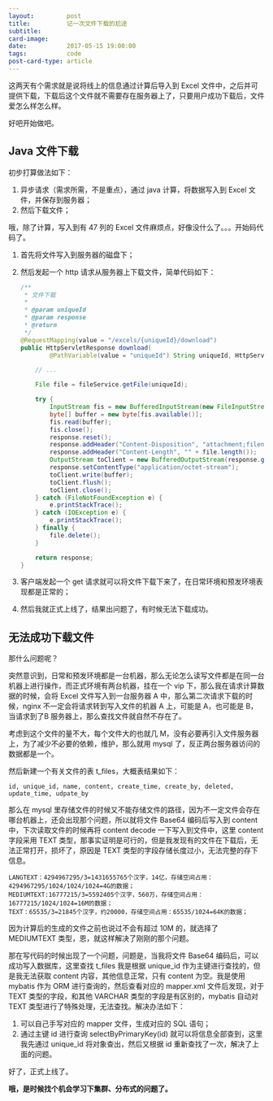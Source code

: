 ```yaml
---
layout:         post
title:          记一次文件下载的尬途
subtitle:       
card-image:     
date:           2017-05-15 19:00:00
tags:           code
post-card-type: article
---
```


这两天有个需求就是说将线上的信息通过计算后导入到 Excel 文件中，之后并可提供下载，下载后这个文件就不需要存在服务器上了，只要用户成功下载后，文件爱怎么样怎么样。

好吧开始做吧。


## Java 文件下载

初步打算做法如下：

1. 异步请求（需求所需，不是重点），通过 java 计算，将数据写入到 Excel 文件，并保存到服务器；
2. 然后下载文件；

哦，除了计算，写入到有 47 列的 Excel 文件麻烦点，好像没什么了。。。开始码代码了。

1. 首先将文件写入到服务器的磁盘下；
2. 然后发起一个 http 请求从服务器上下载文件，简单代码如下：

    ```java
    /**
     * 文件下载
     *
     * @param uniqueId
     * @param response
     * @return
     */
    @RequestMapping(value = "/excels/{uniqueId}/download")
    public HttpServletResponse download(
            @PathVariable(value = "uniqueId") String uniqueId, HttpServletRequest request, HttpServletResponse response) {

        // ...

        File file = fileService.getFile(uniqueId);

        try {
            InputStream fis = new BufferedInputStream(new FileInputStream(file));
            byte[] buffer = new byte[fis.available()];
            fis.read(buffer);
            fis.close();
            response.reset();
            response.addHeader("Content-Disposition", "attachment;filename=" + new String(file.getName()));
            response.addHeader("Content-Length", "" + file.length());
            OutputStream toClient = new BufferedOutputStream(response.getOutputStream());
            response.setContentType("application/octet-stream");
            toClient.write(buffer);
            toClient.flush();
            toClient.close();
        } catch (FileNotFoundException e) {
            e.printStackTrace();
        } catch (IOException e) {
            e.printStackTrace();
        } finally {
            file.delete();
        }

        return response;
    }
    ```
3. 客户端发起一个 get 请求就可以将文件下载下来了，在日常环境和预发环境表现都是正常的；
4. 然后我就正式上线了，结果出问题了，有时候无法下载成功。

## 无法成功下载文件

那什么问题呢？

突然意识到，日常和预发环境都是一台机器，那么无论怎么读写文件都是在同一台机器上进行操作，而正式环境有两台机器，挂在一个 vip 下，那么我在请求计算数据的时候，会将 Excel 文件写入到一台服务器 A 中，那么第二次请求下载的时候，nginx 不一定会将请求转到写入文件的机器 A 上，可能是 A，也可能是 B，当请求到了B 服务器上，那么查找文件就自然不存在了。

考虑到这个文件的量不大，每个文件大的也就几 M，没有必要再引入文件服务器上，为了减少不必要的依赖，维护，那么就用 mysql 了，反正两台服务器访问的数据都是一个。

然后新建一个有关文件的表 t_files，大概表结果如下：

```
id, unique_id, name, content, create_time, create_by, deleted, update_time, udpate_by
```

那么在 mysql 里存储文件的时候又不能存储文件的路径，因为不一定文件会存在哪台机器上，还会出现那个问题，所以就将文件 Base64 编码后写入到 content 中，下次读取文件的时候再将 content decode 一下写入到文件中，这里 content 字段采用 TEXT 类型，那事实证明是可行的，但是我发现有的文件在下载后，无法正常打开，损坏了，原因是 TEXT 类型的字段存储长度过小，无法完整的存下信息。

```
LANGTEXT：4294967295/3=1431655765个汉字，14亿，存储空间占用：4294967295/1024/1024/1024=4G的数据；
MEDIUMTEXT:16777215/3=5592405个汉字，560万，存储空间占用：16777215/1024/1024=16M的数据；
TEXT：65535/3=21845个汉字，约20000，存储空间占用：65535/1024=64K的数据；
```
因为计算后的生成的文件之前也说过不会有超过 10M 的，就选择了 MEDIUMTEXT 类型，恩，就这样解决了刚刚的那个问题。

那在写代码的时候出现了一个问题，问题是，当我将文件 Base64 编码后，可以成功写入数据库，这里查找 t_files 我是根据 unique_id 作为主键进行查找的，但是我无法获取 content 内容，其他信息正常，只有 content 为空。我是使用 mybatis 作为 ORM 进行查询的，然后查看对应的 mapper.xml 文件后发现，对于 TEXT 类型的字段，和其他 VARCHAR 类型的字段是有区别的，mybatis 自动对 TEXT 类型进行了特殊处理，无法查找。解决办法如下：

1. 可以自己手写对应的 mapper 文件，生成对应的 SQL 语句；
2. 通过主键 id 进行查询 selectByPrimaryKey(id) 就可以将信息全部查到，这里我先通过 unique_id 将对象查出，然后又根据 id 重新查找了一次，解决了上面的问题。

好了，正式上线了。

**哦，是时候找个机会学习下集群、分布式的问题了。**
